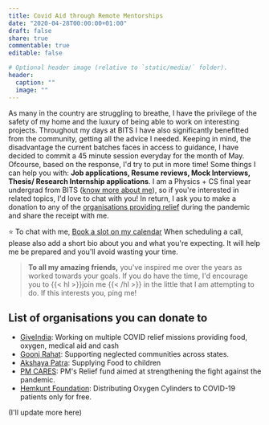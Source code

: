 ```yaml
---
title: Covid Aid through Remote Mentorships
date: "2020-04-28T00:00:00+01:00"
draft: false
share: true
commentable: true
editable: false

# Optional header image (relative to `static/media/` folder).
header:
  caption: ""
  image: ""
---
```

As many in the country are struggling to breathe, I have the privilege of the safety of my home and the luxury of being able to work on interesting projects. Throughout my days at BITS I have also significantly benefitted from the community, getting all the advice I needed. Keeping in mind, the disadvantage the current batches faces in access to guidance, I have decided to commit a 45 minute session everyday for the month of May. Ofcourse, based on the response, I'd try to put in more time! Some things I can help you with: **Job applications, Resume reviews, Mock Interviews, Thesis/ Research Internship applications**. I am a Physics + CS final year undergrad from BITS ([know more about me](https://www.khyatijain.com)), so if you're interested in related topics, I'd love to chat with you! In return, I ask you to make a donation to any of the [organisations providing relief](#list) during the pandemic and share the receipt with me.

:star: To chat with me, [Book a slot on my calendar](https://calendar.google.com/calendar/u/0/selfsched?sstoken=UUp5NENDSXRuQVR0fGRlZmF1bHR8ZjI0Yjc4MDk3MThiNDRhZmYyNDJlNjY5ZjQyN2Q2Njg)
When scheduling a call, please also add a short bio about you and what you're expecting. It will help me be prepared and you'll avoid wasting your time.

> **To all my amazing friends,**
 you've inspired me over the years as worked towards your goals. If you do have the time, I'd encourage you to {{< hl >}}join me {{< /hl >}} in the little that I am attempting to do. If this interests you, ping me!

## List of organisations you can donate to
 * [GiveIndia](https://covid.giveindia.org/): Working on multiple COVID relief missions providing food, oxygen, medical aid and cash
 * [Goonj Rahat](https://goonj.org/support-covid-19-affected/): Supporting neglected communities across states.
 * [Akshaya Patra](https://www.akshayapatra.org/stories-of-covid): Supplying Food to children
 * [PM CARES](https://www.pmcares.gov.in/en/): PM's Relief fund aimed at strengthening the fight against the pandemic.
 * [Hemkunt Foundation](https://hemkuntfoundation.com/oxygen-cylinder/): Distributing Oxygen Cylinders to COVID-19 patients only for free.

 (I'll update more here)
